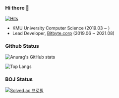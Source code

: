 ### Hi there 👋

[![Hits](https://hits.seeyoufarm.com/api/count/incr/badge.svg?url=https%3A%2F%2Fgithub.com%2Fchrisais9%2Fchrisais9&count_bg=%237770FF&title_bg=%23555555&icon=&icon_color=%237770FF&title=hits&edge_flat=false)](https://hits.seeyoufarm.com)

- KMU University Computer Science (2019.03 ~ )
- Lead Developer, [Bitbyte.corp](https://plkey.app) (2019.06 ~ 2021.08)

### Github Status
![Anurag's GitHub stats](https://github-readme-stats.vercel.app/api?username=chrisais9&show_icons=true&theme=radical&count_private=true)

![Top Langs](https://github-readme-stats.vercel.app/api/top-langs/?username=chrisais9&layout=compact&theme=radical&count_private=true)

### BOJ Status
[![Solved.ac 프로필](http://mazassumnida.wtf/api/v2/generate_badge?boj=chrisais9)](https://solved.ac/chrisais9)
